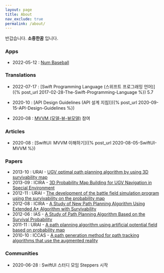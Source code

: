 ```yaml
---
layout: page
title: About
nav_exclude: true
permalink: /about/
---
```


반갑습니다. **소중한꿈** 입니다.

### Apps

* 2022-05-12 : [Num Baseball](https://apps.apple.com/kr/app/num-baseball/id1580514918?l=en)

### Translations

* 2022-07-17 : [Swift Programming Language (스위프트 프로그래밍 언어)]({% post_url 2017-02-28-The-Swift-Programming-Language %}) 5.7

* 2020-10 : [API Design Guidelines (API 설계 지침)]({% post_url 2020-09-15-API-Design-Guidelines %})
* 2020-08 : [MVVM (모델-뷰-뷰모델)](https://ko.wikipedia.org/wiki/모델-뷰-뷰모델) 참여

### Articles

* 2020-08 : [SwiftUI: MVVM 이해하기]({% post_url 2020-08-05-SwiftUI-MVVM %})

### Papers

* 2013-10 : URAI - [UGV optimal path planning algorithm by using 3D survivability map](https://ieeexplore.ieee.org/abstract/document/6677377)
* 2013-09 : ICIRA - [3D Probability Map Building for UGV Navigation in Special Environment](https://link.springer.com/chapter/10.1007/978-3-642-40852-6_61)
* 2012-11 : URAI - [The development of the battle field simulation program using the survivability on the probability map](https://ieeexplore.ieee.org/abstract/document/6463003) 
* 2012-08 : ICIRA - [A Study of New Path Planning Algorithm Using Extended A* Algorithm with Survivability](https://link.springer.com/chapter/10.1007/978-3-642-33503-7_59) 
* 2012-06 : IAS - [A Study of Path Planning Algorithm Based on the Survival Probability](https://link.springer.com/chapter/10.1007/978-3-642-33926-4_72) 
* 2011-11 : URAI - [A path planning algorithm using artificial potential field based on probability map](https://ieeexplore.ieee.org/document/6145929)
* 2010-10 : ICCAS - [A path generation method for path tracking algorithms that use the augmented reality](http://ieeexplore.ieee.org/xpl/articleDetails.jsp?reload=true&arnumber=5670133)

### Communities

* 2020-06-28 : SwiftUI 스터디 모임 Steppers 시작
